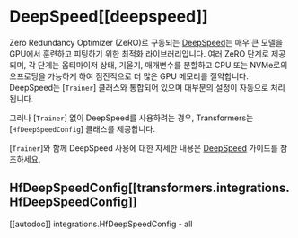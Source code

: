 <!--Copyright 2020 The HuggingFace Team. All rights reserved.

Licensed under the Apache License, Version 2.0 (the "License"); you may not use this file except in compliance with
the License. You may obtain a copy of the License at

http://www.apache.org/licenses/LICENSE-2.0

Unless required by applicable law or agreed to in writing, software distributed under the License is distributed on
an "AS IS" BASIS, WITHOUT WARRANTIES OR CONDITIONS OF ANY KIND, either express or implied. See the License for the
specific language governing permissions and limitations under the License.

⚠️ Note that this file is in Markdown but contain specific syntax for our doc-builder (similar to MDX) that may not be
rendered properly in your Markdown viewer.

-->

# DeepSpeed[[deepspeed]]

Zero Redundancy Optimizer (ZeRO)로 구동되는 [DeepSpeed](https://github.com/deepspeedai/DeepSpeed)는 매우 큰 모델을 GPU에서 훈련하고 피팅하기 위한 최적화 라이브러리입니다. 여러 ZeRO 단계로 제공되며, 각 단계는 옵티마이저 상태, 기울기, 매개변수를 분할하고 CPU 또는 NVMe로의 오프로딩을 가능하게 하여 점진적으로 더 많은 GPU 메모리를 절약합니다. DeepSpeed는 [`Trainer`] 클래스와 통합되어 있으며 대부분의 설정이 자동으로 처리됩니다.

그러나 [`Trainer`] 없이 DeepSpeed를 사용하려는 경우, Transformers는 [`HfDeepSpeedConfig`] 클래스를 제공합니다.

<Tip>

[`Trainer`]와 함께 DeepSpeed 사용에 대한 자세한 내용은 [DeepSpeed](../deepspeed) 가이드를 참조하세요.

</Tip>

## HfDeepSpeedConfig[[transformers.integrations.HfDeepSpeedConfig]]

[[autodoc]] integrations.HfDeepSpeedConfig
    - all
